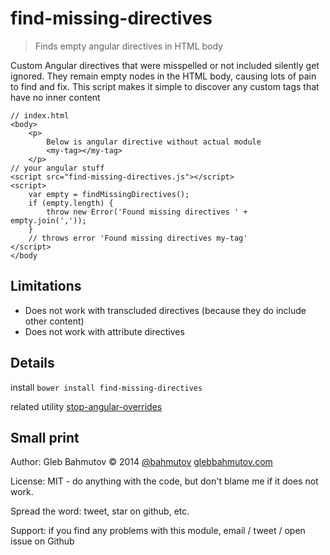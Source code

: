 # find-missing-directives

> Finds empty angular directives in HTML body

Custom Angular directives that were misspelled or not included silently get ignored.
They remain empty nodes in the HTML body, causing lots of pain to find and fix.
This script makes it simple to discover any custom tags that have no inner content

    // index.html
    <body>
        <p>
            Below is angular directive without actual module
            <my-tag></my-tag>
        </p>
    // your angular stuff
    <script src="find-missing-directives.js"></script>
    <script>
        var empty = findMissingDirectives();
        if (empty.length) {
            throw new Error('Found missing directives ' + empty.join(','));
        }
        // throws error 'Found missing directives my-tag'
    </script>
    </body

## Limitations

* Does not work with transcluded directives (because they do include other content)
* Does not work with attribute directives

## Details

install `bower install find-missing-directives`

related utility [stop-angular-overrides](https://github.com/bahmutov/stop-angular-overrides)

## Small print

Author: Gleb Bahmutov &copy; 2014
[@bahmutov](https://twitter.com/bahmutov) [glebbahmutov.com](http://glebbahmutov.com)

License: MIT - do anything with the code, but don't blame me if it does not work.

Spread the word: tweet, star on github, etc.

Support: if you find any problems with this module, email / tweet / open issue on Github
